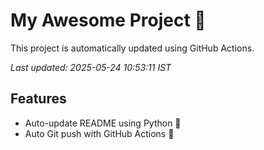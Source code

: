 # My Awesome Project 🚀

This project is automatically updated using GitHub Actions.

_Last updated: 2025-05-24 10:53:11 IST_

## Features
- Auto-update README using Python 🐍
- Auto Git push with GitHub Actions 🤖
